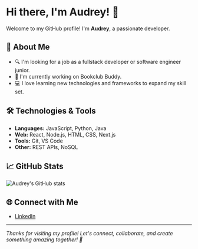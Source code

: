 # Hi there, I'm Audrey! 👋

Welcome to my GitHub profile! I'm **Audrey**, a passionate developer.

## 🚀 About Me

- 🔍 I'm looking for a job as a fullstack developer or software engineer junior.
- 🌱 I'm currently working on Bookclub Buddy.
- 💻 I love learning new technologies and frameworks to expand my skill set.

## 🛠️ Technologies & Tools

- **Languages:** JavaScript, Python, Java
- **Web:** React, Node.js, HTML, CSS, Next.js
- **Tools:** Git, VS Code
- **Other:** REST APIs, NoSQL

## 📈 GitHub Stats

![Audrey's GitHub stats](https://github-readme-stats.vercel.app/api?username=audreyss&show_icons=true&theme=default)

## 🌐 Connect with Me

- [LinkedIn](https://www.linkedin.com/in/audrey-seignol/)
---

*Thanks for visiting my profile! Let's connect, collaborate, and create something amazing together! 🚀*
